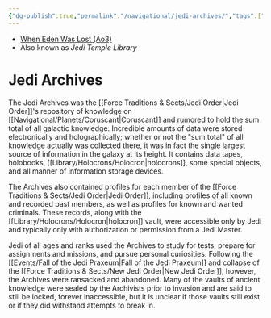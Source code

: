 ```yaml
---
{"dg-publish":true,"permalink":"/navigational/jedi-archives/","tags":["location"],"noteIcon":"saber1"}
---
```


- [When Eden Was Lost (Ao3)](https://archiveofourown.org/works/19334440/chapters/45992584)
- Also known as *Jedi Temple Library*
# Jedi Archives
The Jedi Archives was the [[Force Traditions & Sects/Jedi Order\|Jedi Order]]'s repository of knowledge on [[Navigational/Planets/Coruscant\|Coruscant]] and rumored to hold the sum total of all galactic knowledge. Incredible amounts of data were stored electronically and holographically; whether or not the "sum total" of all knowledge actually was collected there, it was in fact the single largest source of information in the galaxy at its height. It contains data tapes, holobooks, [[Library/Holocrons/Holocron\|holocrons]], some special objects, and all manner of information storage devices. 

The Archives also contained profiles for each member of the [[Force Traditions & Sects/Jedi Order\|Jedi Order]], including profiles of all known and recorded past members, as well as profiles for known and wanted criminals. These records, along with the [[Library/Holocrons/Holocron\|holocron]] vault, were accessible only by Jedi and typically only with authorization or permission from a Jedi Master. 

Jedi of all ages and ranks used the Archives to study for tests, prepare for assignments and missions, and pursue personal curiosities. Following the [[Events/Fall of the Jedi Praxeum\|Fall of the Jedi Praxeum]] and collapse of the [[Force Traditions & Sects/New Jedi Order\|New Jedi Order]], however, the Archives were ransacked and abandoned. Many of the vaults of ancient knowledge were sealed by the Archivists prior to invasion and are said to still be locked, forever inaccessible, but it is unclear if those vaults still exist or if they did withstand attempts to break in. 